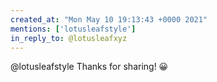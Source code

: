 ```yaml
---
created_at: "Mon May 10 19:13:43 +0000 2021"
mentions: ['lotusleafstyle']
in_reply_to: @lotusleafxyz
---
```


@lotusleafstyle Thanks for sharing! 😀